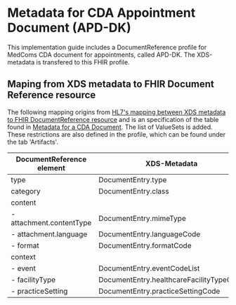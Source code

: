# Metadata for CDA Appointment Document (APD-DK)

This implementation guide includes a DocumentReference profile for MedComs CDA document for appointments, called APD-DK. The XDS-metadata is transfered to this FHIR profile.

## Maping from XDS metadata to FHIR Document Reference resource

The following mapping origins from [HL7's mapping between XDS metadata to FHIR DocumentReference resource](https://www.hl7.org/fhir/documentreference-mappings.html#xds) and is an specification of the table found in [Metadata for a CDA Document](https://build.fhir.org/ig/medcomdk/dk-medcom-xds-metadata-core/#maping-from-xds-metadata-to-fhir-document-reference-resource). The list of ValueSets is added. These restrictions are also defined in the profile, which can be found under the tab 'Artifacts'.

| **DocumentReference element** | **XDS-Metadata** | **ValueSet** |
|---|---|---|
|type | DocumentEntry.type | [TypeCode](https://build.fhir.org/ig/medcomdk/dk-medcom-xds-metadata/ValueSet-MedCom-dk-ihe-apd-typecode-VS.html) |
|category | DocumentEntry.class | [ClassCode](https://build.fhir.org/ig/medcomdk/dk-medcom-xds-metadata/ValueSet-MedCom-ihe-apd-classcode-VS.html) |
|content | | |
|- attachment.contentType | DocumentEntry.mimeType | [ContentType](https://build.fhir.org/ig/medcomdk/dk-medcom-xds-metadata/ValueSet-MedCom-ihe-apd-mimetype-VS.html) |
|- attachment.language | DocumentEntry.languageCode |  [Language](https://build.fhir.org/ig/medcomdk/dk-medcom-xds-metadata/ValueSet-MedCom-ihe-apd-languagecode-VS.html)|
|- format | DocumentEntry.formatCode | [FormatCode](https://build.fhir.org/ig/medcomdk/dk-medcom-xds-metadata/ValueSet-MedCom-ihe-apd-formatcode-VS.html) |
|context |  |  |
|- event | DocumentEntry.eventCodeList | [EventCode](https://build.fhir.org/ig/medcomdk/dk-medcom-xds-metadata/ValueSet-MedCom-dk-ihe-apd-eventcodelist-VS.html) |
|- facilityType | DocumentEntry.healthcareFacilityTypeCode | [FacilityType](https://build.fhir.org/ig/medcomdk/dk-medcom-xds-metadata/ValueSet-MedCom-ihe-apd-HealthcareFacilityTypeCode-VS.html) |
|- practiceSetting | DocumentEntry.practiceSettingCode | [PracticeSetting](https://build.fhir.org/ig/medcomdk/dk-medcom-xds-metadata/ValueSet-MedCom-ihe-apd-PracticeSettingCode-VS.html) |
